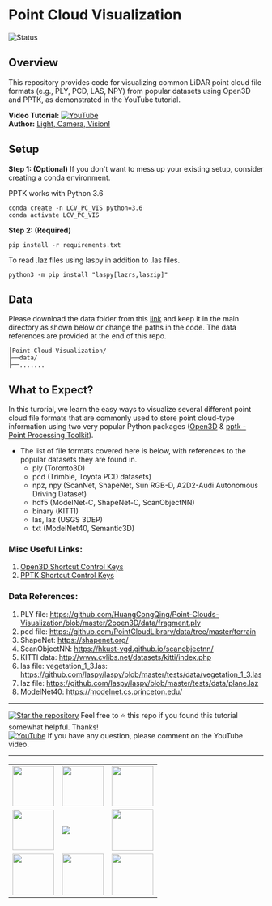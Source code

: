 # Point Cloud Visualization

![Status](https://img.shields.io/static/v1.svg?label=Status&message=Finished&color=green)

## Overview
This repository provides code for visualizing common LiDAR point cloud file formats (e.g., PLY, PCD, LAS, NPY) from popular datasets using Open3D and PPTK, as demonstrated in the YouTube tutorial.

   
**Video Tutorial:** 
[![YouTube](https://img.shields.io/static/v1.svg?logo=youtube&label=YouTube&message=Point%20Cloud%20Visualization&color=red)](https://youtu.be/VpyJy0DnWHE)   
**Author:** [Light, Camera, Vision!](https://www.youtube.com/c/LightsCameraVision)

## Setup

**Step 1: (Optional)** If you don't want to mess up your existing setup, consider creating a conda environment.

PPTK works with Python 3.6
```
conda create -n LCV_PC_VIS python=3.6
conda activate LCV_PC_VIS
```

**Step 2: (Required)**
```
pip install -r requirements.txt
```
To read .laz files using laspy in addition to .las files.
```
python3 -m pip install "laspy[lazrs,laszip]"
```

## Data
Please download the data folder from this [link](https://www.dropbox.com/s/t7p9eop2ta1xagz/data.zip?dl=0) and keep it in the main directory as shown below or change the paths in the code. The data references are provided at the end of this repo.
```
│Point-Cloud-Visualization/
├──data/
├──.......
```

## What to Expect?
In this turorial, we learn the easy ways to visualize several different point cloud file formats that are commonly used to store point cloud-type information using two very popular Python packages ([Open3D](http://www.open3d.org/) & [pptk - Point Processing Toolkit](https://github.com/heremaps/pptk)).

* The list of file formats covered here is below, with references to the popular datasets they are found in.
  - ply (Toronto3D)
  - pcd (Trimble, Toyota PCD datasets)
  - npz, npy (ScanNet, ShapeNet, Sun RGB-D, A2D2-Audi Autonomous Driving Dataset)
  - hdf5 (ModelNet-C, ShapeNet-C, ScanObjectNN)
  - binary (KITTI)
  - las, laz (USGS 3DEP)
  - txt (ModelNet40, Semantic3D)
  
### Misc Useful Links:
1. [Open3D Shortcut Control Keys](http://open3d.org/html/tutorial/Basic/visualization.html#:~:text=%2D%2D%20Mouse%20view%20control%20%2D%2D)
2. [PPTK Shortcut Control Keys](https://heremaps.github.io/pptk/viewer.html#:~:text=Hot%20keys.,Description)
  
### Data References:
1. PLY file: https://github.com/HuangCongQing/Point-Clouds-Visualization/blob/master/2open3D/data/fragment.ply
2. pcd file: https://github.com/PointCloudLibrary/data/tree/master/terrain
3. ShapeNet: https://shapenet.org/
4. ScanObjectNN: https://hkust-vgd.github.io/scanobjectnn/
5. KITTI data: http://www.cvlibs.net/datasets/kitti/index.php
6. las file: vegetation_1_3.las: https://github.com/laspy/laspy/blob/master/tests/data/vegetation_1_3.las
7. laz file: https://github.com/laspy/laspy/blob/master/tests/data/plane.laz
8. ModelNet40: https://modelnet.cs.princeton.edu/

---

[![Star the repository](https://img.shields.io/static/v1.svg?logo=star&label=⭐&message=Star%20The%20Repository&color=orange)](https://github.com/LightsCameraVision/Point-Cloud-Visualization/)  Feel free to ⭐   this repo if you found this tutorial somewhat helpful. Thanks!   
[![YouTube](https://img.shields.io/static/v1.svg?logo=youtube&label=YouTube&message=Ask%20Questions&color&color=red)](https://youtu.be/VpyJy0DnWHE) If you have any question, please comment on the YouTube video. 

---

<table border="0" width="10%">
  <tr>
    <td><img src="https://img1.github.io/tmp/1.jpg" height="80" width="82"></td>
    <td><img src="https://img1.github.io/tmp/2.jpg" height="80" width="82"></td>
    <td><img src="https://img1.github.io/tmp/3.jpg" height="80" width="82"></td>
  </tr>
  <tr>
    <td><img src="https://img1.github.io/tmp/4.jpg" height="80" width="82"></td>
    <td><img src="https://img.shields.io/github/stars/LightsCameraVision/Point-Cloud-Visualization.svg?style=social"></td>
    <td><img src="https://img1.github.io/tmp/6.jpg" height="82" width="82"></td>
  </tr>
   <tr>
    <td><img src="https://img1.github.io/tmp/7.jpg" height="82" width="82"></td>
    <td><img src="https://img1.github.io/tmp/8.jpg" height="82" width="82"></td>
    <td><img src="https://img1.github.io/tmp/9.jpg" height="82" width="82"></td>
  </tr>
</table>

